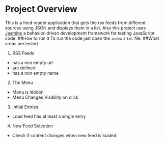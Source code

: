 # Project Overview
This is a feed reader application that gets the rss feeds from different sources using JSON and displays them in a list.
Also this project uses [Jasmine](https://jasmine.github.io/) a behavior-driven development framework for testing JavaScript code.
##How to run it
To run the code just open the `index.html` file.
##What areas are tested
1. RSS Feeds
  * has a non empty url
  * are defined
  * has a non empty name
2. The Menu
  * Menu is hidden
  * Menu Changes Visibility on click
3. Initial Entries
  * Load feed has at least a single entry
4. New Feed Selection
  * Check if content changes when new feed is loaded
